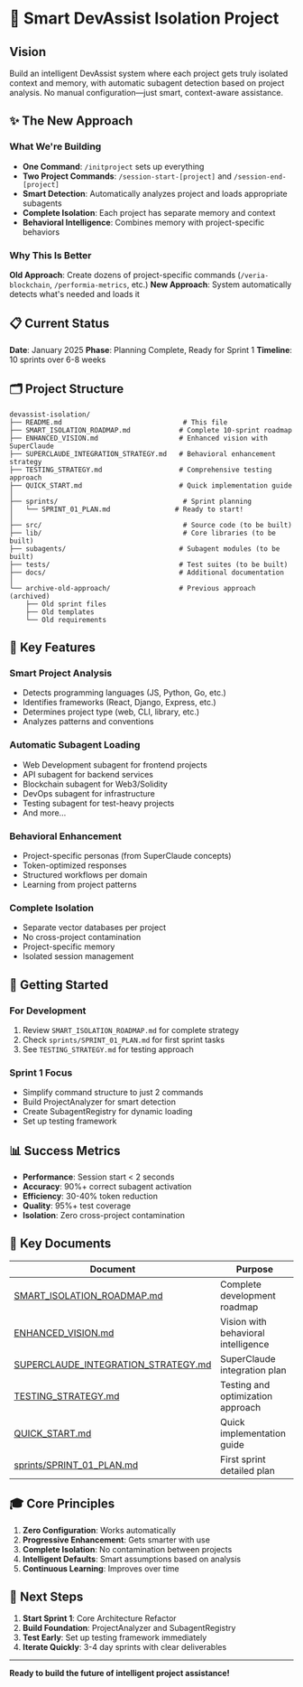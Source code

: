 # 🚀 Smart DevAssist Isolation Project

## Vision
Build an intelligent DevAssist system where each project gets truly isolated context and memory, with automatic subagent detection based on project analysis. No manual configuration—just smart, context-aware assistance.

## ✨ The New Approach

### What We're Building
- **One Command**: `/initproject` sets up everything
- **Two Project Commands**: `/session-start-[project]` and `/session-end-[project]`
- **Smart Detection**: Automatically analyzes project and loads appropriate subagents
- **Complete Isolation**: Each project has separate memory and context
- **Behavioral Intelligence**: Combines memory with project-specific behaviors

### Why This Is Better
**Old Approach**: Create dozens of project-specific commands (`/veria-blockchain`, `/performia-metrics`, etc.)
**New Approach**: System automatically detects what's needed and loads it

## 📋 Current Status

**Date**: January 2025
**Phase**: Planning Complete, Ready for Sprint 1
**Timeline**: 10 sprints over 6-8 weeks

## 🗂️ Project Structure

```
devassist-isolation/
├── README.md                              # This file
├── SMART_ISOLATION_ROADMAP.md            # Complete 10-sprint roadmap
├── ENHANCED_VISION.md                    # Enhanced vision with SuperClaude
├── SUPERCLAUDE_INTEGRATION_STRATEGY.md   # Behavioral enhancement strategy
├── TESTING_STRATEGY.md                   # Comprehensive testing approach
├── QUICK_START.md                        # Quick implementation guide
│
├── sprints/                               # Sprint planning
│   └── SPRINT_01_PLAN.md                # Ready to start!
│
├── src/                                   # Source code (to be built)
├── lib/                                   # Core libraries (to be built)
├── subagents/                            # Subagent modules (to be built)
├── tests/                                # Test suites (to be built)
├── docs/                                 # Additional documentation
│
└── archive-old-approach/                 # Previous approach (archived)
    ├── Old sprint files
    ├── Old templates
    └── Old requirements
```

## 🎯 Key Features

### Smart Project Analysis
- Detects programming languages (JS, Python, Go, etc.)
- Identifies frameworks (React, Django, Express, etc.)
- Determines project type (web, CLI, library, etc.)
- Analyzes patterns and conventions

### Automatic Subagent Loading
- Web Development subagent for frontend projects
- API subagent for backend services
- Blockchain subagent for Web3/Solidity
- DevOps subagent for infrastructure
- Testing subagent for test-heavy projects
- And more...

### Behavioral Enhancement
- Project-specific personas (from SuperClaude concepts)
- Token-optimized responses
- Structured workflows per domain
- Learning from project patterns

### Complete Isolation
- Separate vector databases per project
- No cross-project contamination
- Project-specific memory
- Isolated session management

## 🚀 Getting Started

### For Development
1. Review `SMART_ISOLATION_ROADMAP.md` for complete strategy
2. Check `sprints/SPRINT_01_PLAN.md` for first sprint tasks
3. See `TESTING_STRATEGY.md` for testing approach

### Sprint 1 Focus
- Simplify command structure to just 2 commands
- Build ProjectAnalyzer for smart detection
- Create SubagentRegistry for dynamic loading
- Set up testing framework

## 📊 Success Metrics

- **Performance**: Session start < 2 seconds
- **Accuracy**: 90%+ correct subagent activation
- **Efficiency**: 30-40% token reduction
- **Quality**: 95%+ test coverage
- **Isolation**: Zero cross-project contamination

## 🔗 Key Documents

| Document | Purpose |
|----------|---------|
| [SMART_ISOLATION_ROADMAP.md](SMART_ISOLATION_ROADMAP.md) | Complete development roadmap |
| [ENHANCED_VISION.md](ENHANCED_VISION.md) | Vision with behavioral intelligence |
| [SUPERCLAUDE_INTEGRATION_STRATEGY.md](SUPERCLAUDE_INTEGRATION_STRATEGY.md) | SuperClaude integration plan |
| [TESTING_STRATEGY.md](TESTING_STRATEGY.md) | Testing and optimization approach |
| [QUICK_START.md](QUICK_START.md) | Quick implementation guide |
| [sprints/SPRINT_01_PLAN.md](sprints/SPRINT_01_PLAN.md) | First sprint detailed plan |

## 🎓 Core Principles

1. **Zero Configuration**: Works automatically
2. **Progressive Enhancement**: Gets smarter with use
3. **Complete Isolation**: No contamination between projects
4. **Intelligent Defaults**: Smart assumptions based on analysis
5. **Continuous Learning**: Improves over time

## 🚦 Next Steps

1. **Start Sprint 1**: Core Architecture Refactor
2. **Build Foundation**: ProjectAnalyzer and SubagentRegistry
3. **Test Early**: Set up testing framework immediately
4. **Iterate Quickly**: 3-4 day sprints with clear deliverables

---

**Ready to build the future of intelligent project assistance!**